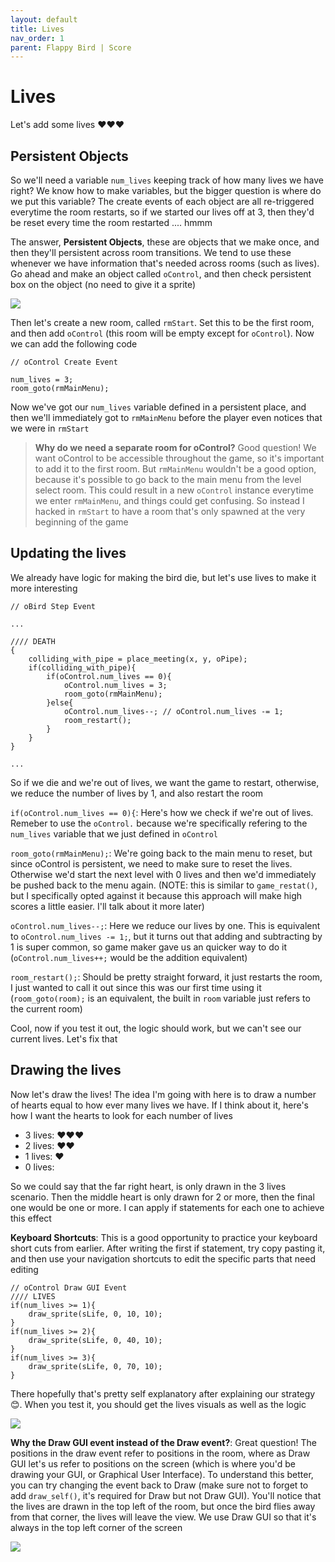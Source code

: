 ```yaml
---
layout: default
title: Lives
nav_order: 1
parent: Flappy Bird | Score
---
```


# Lives

Let's add some lives ♥♥♥

## Persistent Objects

So we'll need a variable ``num_lives`` keeping track of how many lives we have right? We know how to make variables, but the bigger question is where do we put this variable? The create events of each object are all re-triggered everytime the room restarts, so if we started our lives off at 3, then they'd be reset every time the room restarted .... hmmm

The answer, **Persistent Objects**, these are objects that we make once, and then they'll persistent across room transitions. We tend to use these whenever we have information that's needed across rooms (such as lives). Go ahead and make an object called ``oControl``, and then check persistent box on the object (no need to give it a sprite)

![](../../images/flappy_bird/oControl_persistent.png)

Then let's create a new room, called ``rmStart``. Set this to be the first room, and then add ``oControl`` (this room will be empty except for ``oControl``). Now we can add the following code

```
// oControl Create Event

num_lives = 3;
room_goto(rmMainMenu);
```

Now we've got our ``num_lives`` variable defined in a persistent place, and then we'll immediately got to ``rmMainMenu`` before the player even notices that we were in ``rmStart``

> **Why do we need a separate room for oControl?** Good question! We want oControl to be accessible throughout the game, so it's important to add it to the first room. But ``rmMainMenu`` wouldn't be a good option, because it's possible to go back to the main menu from the level select room. This could result in a new ``oControl`` instance everytime we enter ``rmMainMenu``, and things could get confusing. So instead I hacked in ``rmStart`` to have a room that's only spawned at the very beginning of the game

## Updating the lives

We already have logic for making the bird die, but let's use lives to make it more interesting

```
// oBird Step Event

...

//// DEATH
{
    colliding_with_pipe = place_meeting(x, y, oPipe);
    if(colliding_with_pipe){
        if(oControl.num_lives == 0){
            oControl.num_lives = 3;
            room_goto(rmMainMenu);
		}else{
			oControl.num_lives--; // oControl.num_lives -= 1;
			room_restart();
        }
    }
}

...

```

So if we die and we're out of lives, we want the game to restart, otherwise, we reduce the number of lives by 1, and also restart the room

``if(oControl.num_lives == 0){``: Here's how we check if we're out of lives. Remeber to use the ``oControl.`` because we're specifically refering to the ``num_lives`` variable that we just defined in ``oControl``

``room_goto(rmMainMenu);``: We're going back to the main menu to reset, but since oControl is persistent, we need to make sure to reset the lives. Otherwise we'd start the next level with 0 lives and then we'd immediately be pushed back to the menu again. (NOTE: this is similar to ``game_restat()``, but I specifically opted against it because this approach will make high scores a little easier. I'll talk about it more later)

``oControl.num_lives--;``: Here we reduce our lives by one. This is equivalent to ``oControl.num_lives -= 1;``, but it turns out that adding and subtracting by 1 is super common, so game maker gave us an quicker way to do it (``oControl.num_lives++;`` would be the addition equivalent)

``room_restart();``: Should be pretty straight forward, it just restarts the room, I just wanted to call it out since this was our first time using it (``room_goto(room);`` is an equivalent, the built in ``room`` variable just refers to the current room)

Cool, now if you test it out, the logic should work, but we can't see our current lives. Let's fix that

## Drawing the lives

Now let's draw the lives! The idea I'm going with here is to draw a number of hearts equal to how ever many lives we have. If I think about it, here's how I want the hearts to look for each number of lives

* 3 lives: ♥♥♥
* 2 lives: ♥♥
* 1 lives: ♥
* 0 lives:

So we could say that the far right heart, is only drawn in the 3 lives scenario. Then the middle heart is only drawn for 2 or more, then the final one would be one or more. I can apply if statements for each one to achieve this effect

**Keyboard Shortcuts**: This is a good opportunity to practice your keyboard short cuts from earlier. After writing the first if statement, try copy pasting it, and then use your navigation shortcuts to edit the specific parts that need editing

```
// oControl Draw GUI Event
//// LIVES
if(num_lives >= 1){
    draw_sprite(sLife, 0, 10, 10);
}
if(num_lives >= 2){
    draw_sprite(sLife, 0, 40, 10);
}
if(num_lives >= 3){
    draw_sprite(sLife, 0, 70, 10);
}
```

There hopefully that's pretty self explanatory after explaining our strategy 😊. When you test it, you should get the lives visuals as well as the logic

![](../../images/flappy_bird/lives_icons.gif)

**Why the Draw GUI event instead of the Draw event?**: Great question! The positions in the draw event refer to positions in the room, where as Draw GUI let's us refer to positions on the screen (which is where you'd be drawing your GUI, or Graphical User Interface). To understand this better, you can try changing the event back to Draw (make sure not to forget to add ``draw_self()``, it's required for Draw but not Draw GUI). You'll notice that the lives are drawn in the top left of the room, but once the bird flies away from that corner, the lives will leave the view. We use Draw GUI so that it's always in the top left corner of the screen

![](../../images/flappy_bird/lives_icons_draw_event.gif)
